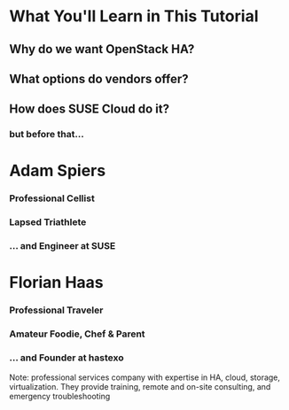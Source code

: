 # What You'll Learn in This Tutorial


## Why do we want OpenStack HA?


## What options do vendors offer?


## How does SUSE Cloud do it?


### but before that...


# Adam Spiers


### Professional Cellist

### Lapsed Triathlete

### ... and Engineer at SUSE


# Florian Haas


### Professional Traveler

### Amateur Foodie, Chef & Parent

### ... and Founder at hastexo

Note: professional services company
with expertise in HA, cloud, storage, virtualization.
They provide training, remote and on-site consulting,
and emergency troubleshooting
